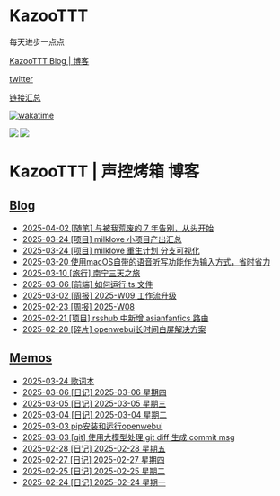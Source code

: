 # KazooTTT
每天进步一点点

[KazooTTT Blog | 博客](https://blog.kazoottt.top)

[twitter](https://x.com/KazooTTT)

[链接汇总](https://bento.me/kazoottt)

[![wakatime](https://wakatime.com/badge/user/d3dc2570-e4bf-4469-b0c2-127b495e8b91.svg)](https://wakatime.com/@d3dc2570-e4bf-4469-b0c2-127b495e8b91)

<a href="https://github.com/anuraghazra/github-readme-stats">
  <img align="left" src="https://github-readme-stats.vercel.app/api?username=KazooTTT&theme=radical" />
</a>

<a href="https://github.com/anuraghazra/github-readme-stats">
  <img src="https://github-readme-stats.vercel.app/api/top-langs/?username=KazooTTT&theme=radical" />
</a>

# KazooTTT | 声控烤箱 博客
## [Blog](https://blog.kazoottt.top/posts/)
<!-- BLOG-POST-LIST:START -->
 - [2025-04-02 [随笔] 与被我荒废的 7 年告别，从头开始](https://blog.kazoottt.top/posts/saying-goodbye-to-wasted-7-years/)
 - [2025-03-24 [项目] milklove 小项目产出汇总](https://blog.kazoottt.top/posts/milklove-%E5%B0%8F%E9%A1%B9%E7%9B%AE%E4%BA%A7%E5%87%BA%E6%B1%87%E6%80%BB/)
 - [2025-03-24 [项目] milklove 重生计划 分支可视化](https://blog.kazoottt.top/posts/milklove-project-reborn/)
 - [2025-03-20 使用macOS自带的语音听写功能作为输入方式，省时省力](https://blog.kazoottt.top/posts/using-macos-built-in-voice-dictation-as-input/)
 - [2025-03-10 [旅行] 南宁三天之旅](https://blog.kazoottt.top/posts/nanning-three-day-trip/)
 - [2025-03-06 [前端] 如何运行 ts 文件](https://blog.kazoottt.top/posts/how-to-run-ts-files/)
 - [2025-03-02 [周报] 2025-W09 工作流升级](https://blog.kazoottt.top/posts/2025-W09/)
 - [2025-02-23 [周报] 2025-W08](https://blog.kazoottt.top/posts/2025-W08/)
 - [2025-02-21 [项目] rsshub 中新增 asianfanfics 路由](https://blog.kazoottt.top/posts/fragmented-notes-2025-02-21-16-38-50/)
 - [2025-02-20 [碎片] openwebui长时间白屏解决方案](https://blog.kazoottt.top/posts/openwebui-long-loading-white-screen-solution/)<!-- BLOG-POST-LIST:END -->

## [Memos](https://blog.kazoottt.top/notes/)
<!-- MEMO-POST-LIST:START -->
 - [2025-03-24 歌词本](https://blog.kazoottt.top/notes/lyrics-book/)
 - [2025-03-06 [日记] 2025-03-06 星期四](https://blog.kazoottt.top/notes/diary-2025-03-06/)
 - [2025-03-05 [日记] 2025-03-05  星期三](https://blog.kazoottt.top/notes/diary-2025-03-05/)
 - [2025-03-04 [日记] 2025-03-04  星期二](https://blog.kazoottt.top/notes/diary-2025-03-04/)
 - [2025-03-03 pip安装和运行openwebui](https://blog.kazoottt.top/notes/how-to-install-and-run-openwebui-with-pip/)
 - [2025-03-03 [git] 使用大模型处理 git diff 生成 commit msg](https://blog.kazoottt.top/notes/use-llm-to-generate-commit-message-from-git-diff/)
 - [2025-02-28 [日记] 2025-02-28 星期五](https://blog.kazoottt.top/notes/diary-2025-02-28/)
 - [2025-02-27 [日记] 2025-02-27  星期四](https://blog.kazoottt.top/notes/diary-2025-02-27/)
 - [2025-02-25 [日记] 2025-02-25 星期二](https://blog.kazoottt.top/notes/diary-2025-02-25/)
 - [2025-02-24 [日记] 2025-02-24  星期一](https://blog.kazoottt.top/notes/diary-2025-02-24/)<!-- MEMO-POST-LIST:END -->

